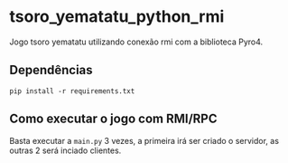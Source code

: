 # tsoro_yematatu_python_rmi

Jogo tsoro yematatu utilizando conexão rmi com a biblioteca Pyro4.

## Dependências

```shell
pip install -r requirements.txt
```

## Como executar o jogo com RMI/RPC

Basta executar a `main.py` 3 vezes, a primeira irá ser criado o servidor, as outras 2 será inciado clientes. 


